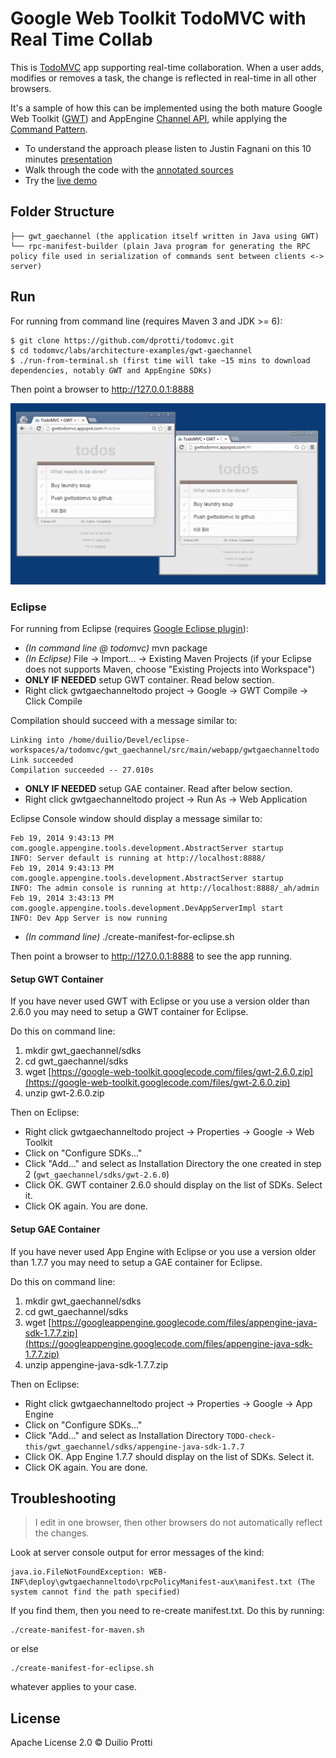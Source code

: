 
# Google Web Toolkit TodoMVC with Real Time Collab

This is [TodoMVC](http://todomvc.com) app supporting real-time collaboration.
When a user adds, modifies or removes a task, the change is reflected in real-time in all other browsers.

It's a sample of how this can be implemented using the both mature Google Web Toolkit ([GWT](http://www.gwtproject.org/))
and AppEngine [Channel API](https://developers.google.com/appengine/docs/java/channel/), while applying
the [Command Pattern](http://en.wikipedia.org/wiki/Command_pattern).

- To understand the approach please listen to Justin Fagnani on this 10 minutes [presentation](http://www.youtube.com/watch?v=wWhd9ZwvCyw&t=29m44s)
- Walk through the code with the [annotated sources](http://dprotti.github.io/gwttododoc)
- Try the [live demo](http://gwttodomvc.appspot.com)

## Folder Structure

```
├── gwt_gaechannel (the application itself written in Java using GWT)
└── rpc-manifest-builder (plain Java program for generating the RPC policy file used in serialization of commands sent between clients <-> server)
```

## Run
For running from command line (requires Maven 3 and JDK >= 6):

    $ git clone https://github.com/dprotti/todomvc.git
    $ cd todomvc/labs/architecture-examples/gwt-gaechannel
    $ ./run-from-terminal.sh (first time will take ~15 mins to download dependencies, notably GWT and AppEngine SDKs)

Then point a browser to http://127.0.0.1:8888

![TodoMVC screenshot](gwt_gaechannel/src/main/docco/in-action.png)

### Eclipse
For running from Eclipse (requires [Google Eclipse plugin](https://developers.google.com/eclipse/)):

- _(In command line @ todomvc)_ mvn package
- _(In Eclipse)_ File -> Import... -> Existing Maven Projects (if your Eclipse does not supports Maven, choose "Existing Projects into Workspace")
- **ONLY IF NEEDED** setup GWT container. Read below section.
- Right click gwtgaechanneltodo project -> Google -> GWT Compile -> Click Compile

Compilation should succeed with a message similar to:

    Linking into /home/duilio/Devel/eclipse-workspaces/a/todomvc/gwt_gaechannel/src/main/webapp/gwtgaechanneltodo
    Link succeeded
    Compilation succeeded -- 27.010s

- **ONLY IF NEEDED** setup GAE container. Read after below section.
- Right click gwtgaechanneltodo project -> Run As -> Web Application

Eclipse Console window should display a message similar to:

    Feb 19, 2014 9:43:13 PM com.google.appengine.tools.development.AbstractServer startup
    INFO: Server default is running at http://localhost:8888/
    Feb 19, 2014 9:43:13 PM com.google.appengine.tools.development.AbstractServer startup
    INFO: The admin console is running at http://localhost:8888/_ah/admin
    Feb 19, 2014 3:43:13 PM com.google.appengine.tools.development.DevAppServerImpl start
    INFO: Dev App Server is now running

- _(In command line)_ ./create-manifest-for-eclipse.sh

Then point a browser to http://127.0.0.1:8888 to see the app running.

#### Setup GWT Container

If you have never used GWT with Eclipse or you use a version older than 2.6.0 you may need to setup a GWT container for Eclipse.

Do this on command line:

1. mkdir gwt_gaechannel/sdks
2. cd gwt_gaechannel/sdks
3. wget [https://google-web-toolkit.googlecode.com/files/gwt-2.6.0.zip](https://google-web-toolkit.googlecode.com/files/gwt-2.6.0.zip)
4. unzip gwt-2.6.0.zip

Then on Eclipse:

- Right click gwtgaechanneltodo project -> Properties -> Google -> Web Toolkit
- Click on "Configure SDKs..."
- Click "Add..." and select as Installation Directory the one created in step 2 (`gwt_gaechannel/sdks/gwt-2.6.0`)
- Click OK. GWT container 2.6.0 should display on the list of SDKs. Select it.
- Click OK again. You are done.

#### Setup GAE Container

If you have never used App Engine with Eclipse or you use a version older than 1.7.7 you may need to setup a GAE container for Eclipse.

Do this on command line:

1. mkdir gwt_gaechannel/sdks
2. cd gwt_gaechannel/sdks
3. wget [https://googleappengine.googlecode.com/files/appengine-java-sdk-1.7.7.zip](https://googleappengine.googlecode.com/files/appengine-java-sdk-1.7.7.zip)
4. unzip appengine-java-sdk-1.7.7.zip

Then on Eclipse:

- Right click gwtgaechanneltodo project -> Properties -> Google -> App Engine
- Click on "Configure SDKs..."
- Click "Add..." and select as Installation Directory `TODO-check-this/gwt_gaechannel/sdks/appengine-java-sdk-1.7.7`
- Click OK. App Engine 1.7.7 should display on the list of SDKs. Select it.
- Click OK again. You are done.

## Troubleshooting

> I edit in one browser, then other browsers do not automatically reflect the changes.

Look at server console output for error messages of the kind:

    java.io.FileNotFoundException: WEB-INF\deploy\gwtgaechanneltodo\rpcPolicyManifest-aux\manifest.txt (The system cannot find the path specified)
    
If you find them, then you need to re-create manifest.txt. Do this by running:

    ./create-manifest-for-maven.sh

or else

    ./create-manifest-for-eclipse.sh
    
whatever applies to your case.

## License

Apache License 2.0 © Duilio Protti
